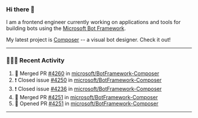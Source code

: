 ### Hi there 👋

I am a frontend engineer currently working on applications and tools for building bots using the [Microsoft Bot Framework](https://dev.botframework.com/).

My latest project is [Composer](https://github.com/microsoft/BotFramework-Composer) -- a visual bot designer. Check it out!

---

### 👨🏻‍💻 Recent Activity

<!--START_SECTION:activity-->
1. 🎉 Merged PR [#4260](https://github.com//microsoft/BotFramework-Composer/pull/4260) in [microsoft/BotFramework-Composer](https://github.com//microsoft/BotFramework-Composer)
2. ❗️ Closed issue [#4250](https://github.com//microsoft/BotFramework-Composer/issues/4250) in [microsoft/BotFramework-Composer](https://github.com//microsoft/BotFramework-Composer)
3. ❗️ Closed issue [#4236](https://github.com//microsoft/BotFramework-Composer/issues/4236) in [microsoft/BotFramework-Composer](https://github.com//microsoft/BotFramework-Composer)
4. 🎉 Merged PR [#4251](https://github.com//microsoft/BotFramework-Composer/pull/4251) in [microsoft/BotFramework-Composer](https://github.com//microsoft/BotFramework-Composer)
5. 💪 Opened PR [#4251](https://github.com//microsoft/BotFramework-Composer/pull/4251) in [microsoft/BotFramework-Composer](https://github.com//microsoft/BotFramework-Composer)
<!--END_SECTION:activity-->

---

<!--
**a-b-r-o-w-n/a-b-r-o-w-n** is a ✨ _special_ ✨ repository because its `README.md` (this file) appears on your GitHub profile.

Here are some ideas to get you started:

- 🔭 I’m currently working on ...
- 🌱 I’m currently learning ...
- 👯 I’m looking to collaborate on ...
- 🤔 I’m looking for help with ...
- 💬 Ask me about ...
- 📫 How to reach me: ...
- 😄 Pronouns: ...
- ⚡ Fun fact: ...
-->
